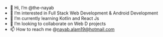 - 👋 Hi, I’m @the-nayab
- 👀 I’m interested in Full Stack Web Development & Android Development
- 🌱 I’m currently learning Kotlin and React Js
- 💞️ I’m looking to collaborate on Web D projects
- 📫 How to reach me @nayab.alam19@hotmail.com

<!---
the-nayab/the-nayab is a ✨ special ✨ repository because its `README.md` (this file) appears on your GitHub profile.
You can click the Preview link to take a look at your changes.
--->
